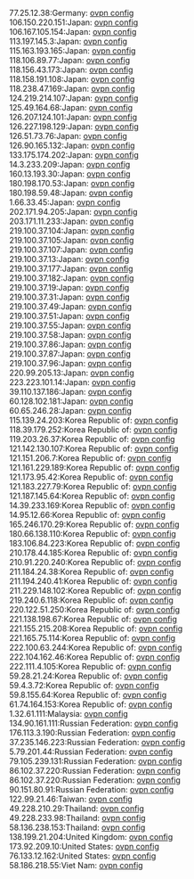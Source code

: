 77.25.12.38:Germany: [ovpn config](vpn/77_25_12_38.ovpn)  
106.150.220.151:Japan: [ovpn config](vpn/106_150_220_151.ovpn)  
106.167.105.154:Japan: [ovpn config](vpn/106_167_105_154.ovpn)  
113.197.145.3:Japan: [ovpn config](vpn/113_197_145_3.ovpn)  
115.163.193.165:Japan: [ovpn config](vpn/115_163_193_165.ovpn)  
118.106.89.77:Japan: [ovpn config](vpn/118_106_89_77.ovpn)  
118.156.43.173:Japan: [ovpn config](vpn/118_156_43_173.ovpn)  
118.158.191.108:Japan: [ovpn config](vpn/118_158_191_108.ovpn)  
118.238.47.169:Japan: [ovpn config](vpn/118_238_47_169.ovpn)  
124.219.214.107:Japan: [ovpn config](vpn/124_219_214_107.ovpn)  
125.49.164.68:Japan: [ovpn config](vpn/125_49_164_68.ovpn)  
126.207.124.101:Japan: [ovpn config](vpn/126_207_124_101.ovpn)  
126.227.198.129:Japan: [ovpn config](vpn/126_227_198_129.ovpn)  
126.51.73.76:Japan: [ovpn config](vpn/126_51_73_76.ovpn)  
126.90.165.132:Japan: [ovpn config](vpn/126_90_165_132.ovpn)  
133.175.174.202:Japan: [ovpn config](vpn/133_175_174_202.ovpn)  
14.3.233.209:Japan: [ovpn config](vpn/14_3_233_209.ovpn)  
160.13.193.30:Japan: [ovpn config](vpn/160_13_193_30.ovpn)  
180.198.170.53:Japan: [ovpn config](vpn/180_198_170_53.ovpn)  
180.198.59.48:Japan: [ovpn config](vpn/180_198_59_48.ovpn)  
1.66.33.45:Japan: [ovpn config](vpn/1_66_33_45.ovpn)  
202.171.94.205:Japan: [ovpn config](vpn/202_171_94_205.ovpn)  
203.171.11.233:Japan: [ovpn config](vpn/203_171_11_233.ovpn)  
219.100.37.104:Japan: [ovpn config](vpn/219_100_37_104.ovpn)  
219.100.37.105:Japan: [ovpn config](vpn/219_100_37_105.ovpn)  
219.100.37.107:Japan: [ovpn config](vpn/219_100_37_107.ovpn)  
219.100.37.13:Japan: [ovpn config](vpn/219_100_37_13.ovpn)  
219.100.37.177:Japan: [ovpn config](vpn/219_100_37_177.ovpn)  
219.100.37.182:Japan: [ovpn config](vpn/219_100_37_182.ovpn)  
219.100.37.19:Japan: [ovpn config](vpn/219_100_37_19.ovpn)  
219.100.37.31:Japan: [ovpn config](vpn/219_100_37_31.ovpn)  
219.100.37.49:Japan: [ovpn config](vpn/219_100_37_49.ovpn)  
219.100.37.51:Japan: [ovpn config](vpn/219_100_37_51.ovpn)  
219.100.37.55:Japan: [ovpn config](vpn/219_100_37_55.ovpn)  
219.100.37.58:Japan: [ovpn config](vpn/219_100_37_58.ovpn)  
219.100.37.86:Japan: [ovpn config](vpn/219_100_37_86.ovpn)  
219.100.37.87:Japan: [ovpn config](vpn/219_100_37_87.ovpn)  
219.100.37.96:Japan: [ovpn config](vpn/219_100_37_96.ovpn)  
220.99.205.13:Japan: [ovpn config](vpn/220_99_205_13.ovpn)  
223.223.101.14:Japan: [ovpn config](vpn/223_223_101_14.ovpn)  
39.110.137.186:Japan: [ovpn config](vpn/39_110_137_186.ovpn)  
60.128.102.181:Japan: [ovpn config](vpn/60_128_102_181.ovpn)  
60.65.246.28:Japan: [ovpn config](vpn/60_65_246_28.ovpn)  
115.139.24.203:Korea Republic of: [ovpn config](vpn/115_139_24_203.ovpn)  
118.39.179.252:Korea Republic of: [ovpn config](vpn/118_39_179_252.ovpn)  
119.203.26.37:Korea Republic of: [ovpn config](vpn/119_203_26_37.ovpn)  
121.142.130.107:Korea Republic of: [ovpn config](vpn/121_142_130_107.ovpn)  
121.151.206.7:Korea Republic of: [ovpn config](vpn/121_151_206_7.ovpn)  
121.161.229.189:Korea Republic of: [ovpn config](vpn/121_161_229_189.ovpn)  
121.173.95.42:Korea Republic of: [ovpn config](vpn/121_173_95_42.ovpn)  
121.183.227.79:Korea Republic of: [ovpn config](vpn/121_183_227_79.ovpn)  
121.187.145.64:Korea Republic of: [ovpn config](vpn/121_187_145_64.ovpn)  
14.39.233.169:Korea Republic of: [ovpn config](vpn/14_39_233_169.ovpn)  
14.95.12.66:Korea Republic of: [ovpn config](vpn/14_95_12_66.ovpn)  
165.246.170.29:Korea Republic of: [ovpn config](vpn/165_246_170_29.ovpn)  
180.66.138.110:Korea Republic of: [ovpn config](vpn/180_66_138_110.ovpn)  
183.106.84.223:Korea Republic of: [ovpn config](vpn/183_106_84_223.ovpn)  
210.178.44.185:Korea Republic of: [ovpn config](vpn/210_178_44_185.ovpn)  
210.91.220.240:Korea Republic of: [ovpn config](vpn/210_91_220_240.ovpn)  
211.184.24.38:Korea Republic of: [ovpn config](vpn/211_184_24_38.ovpn)  
211.194.240.41:Korea Republic of: [ovpn config](vpn/211_194_240_41.ovpn)  
211.229.148.102:Korea Republic of: [ovpn config](vpn/211_229_148_102.ovpn)  
219.240.6.118:Korea Republic of: [ovpn config](vpn/219_240_6_118.ovpn)  
220.122.51.250:Korea Republic of: [ovpn config](vpn/220_122_51_250.ovpn)  
221.138.198.67:Korea Republic of: [ovpn config](vpn/221_138_198_67.ovpn)  
221.155.215.208:Korea Republic of: [ovpn config](vpn/221_155_215_208.ovpn)  
221.165.75.114:Korea Republic of: [ovpn config](vpn/221_165_75_114.ovpn)  
222.100.63.244:Korea Republic of: [ovpn config](vpn/222_100_63_244.ovpn)  
222.104.162.46:Korea Republic of: [ovpn config](vpn/222_104_162_46.ovpn)  
222.111.4.105:Korea Republic of: [ovpn config](vpn/222_111_4_105.ovpn)  
59.28.21.24:Korea Republic of: [ovpn config](vpn/59_28_21_24.ovpn)  
59.4.3.72:Korea Republic of: [ovpn config](vpn/59_4_3_72.ovpn)  
59.8.155.64:Korea Republic of: [ovpn config](vpn/59_8_155_64.ovpn)  
61.74.164.153:Korea Republic of: [ovpn config](vpn/61_74_164_153.ovpn)  
1.32.61.111:Malaysia: [ovpn config](vpn/1_32_61_111.ovpn)  
134.90.161.111:Russian Federation: [ovpn config](vpn/134_90_161_111.ovpn)  
176.113.3.190:Russian Federation: [ovpn config](vpn/176_113_3_190.ovpn)  
37.235.146.223:Russian Federation: [ovpn config](vpn/37_235_146_223.ovpn)  
5.79.201.44:Russian Federation: [ovpn config](vpn/5_79_201_44.ovpn)  
79.105.239.131:Russian Federation: [ovpn config](vpn/79_105_239_131.ovpn)  
86.102.37.220:Russian Federation: [ovpn config](vpn/86_102_37_220.ovpn)  
86.102.37.220:Russian Federation: [ovpn config](vpn/86_102_37_220.ovpn)  
90.151.80.91:Russian Federation: [ovpn config](vpn/90_151_80_91.ovpn)  
122.99.21.46:Taiwan: [ovpn config](vpn/122_99_21_46.ovpn)  
49.228.210.29:Thailand: [ovpn config](vpn/49_228_210_29.ovpn)  
49.228.233.98:Thailand: [ovpn config](vpn/49_228_233_98.ovpn)  
58.136.238.153:Thailand: [ovpn config](vpn/58_136_238_153.ovpn)  
138.199.21.204:United Kingdom: [ovpn config](vpn/138_199_21_204.ovpn)  
173.92.209.10:United States: [ovpn config](vpn/173_92_209_10.ovpn)  
76.133.12.162:United States: [ovpn config](vpn/76_133_12_162.ovpn)  
58.186.218.55:Viet Nam: [ovpn config](vpn/58_186_218_55.ovpn)  
